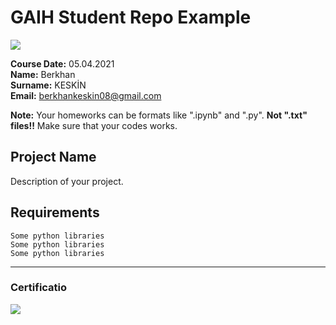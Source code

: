 # GAIH Student Repo Example
![](img/newlogo.png)

**Course Date:** 05.04.2021  
**Name:** Berkhan   
**Surname:** KESKİN  
**Email:** berkhankeskin08@gmail.com  

**Note:** Your homeworks can be formats like ".ipynb" and ".py". **Not ".txt" files!!** Make sure that your codes works.  

## Project Name
Description of your project.

## Requirements
```
Some python libraries
Some python libraries
Some python libraries
```
---

### Certificatio
![](img/TopLearnerCertificate.png)


